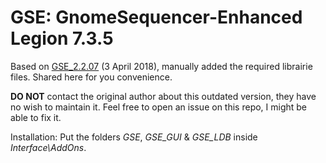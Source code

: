 # GSE: GnomeSequencer-Enhanced Legion 7.3.5
Based on [GSE_2.2.07](https://github.com/TimothyLuke/GSE-Advanced-Macro-Compiler/releases/tag/GSE_2.2.07) (3 April 2018), manually added the required librairie files. Shared here for you convenience.

**DO NOT** contact the original author about this outdated version, they have no wish to maintain it. Feel free to open an issue on this repo, I might be able to fix it.

Installation: Put the folders *GSE*, *GSE_GUI* & *GSE_LDB* inside *Interface\AddOns*.
